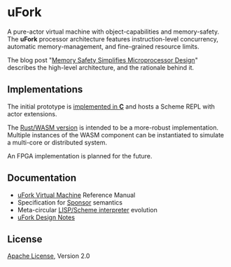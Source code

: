 # uFork

A pure-actor virtual machine with object-capabilities and memory-safety.
The **uFork** processor architecture features
instruction-level concurrency,
automatic memory-management,
and fine-grained resource limits.

The blog post
"[Memory Safety Simplifies Microprocessor Design](http://www.dalnefre.com/wp/2022/08/memory-safety-simplifies-microprocessor-design/)"
describes the high-level architecture,
and the rationale behind it.

## Implementations

The initial prototype is [implemented in **C**](c_src/README.md)
and hosts a Scheme REPL with actor extensions.

The [Rust/WASM version](ufork-wasm/README.md)
is intended to be a more-robust implementation.
Multiple instances of the WASM component
can be instantiated to simulate a multi-core
or distributed system.

An FPGA implementation is planned for the future.

## Documentation

  * [uFork Virtual Machine](ufork.md) Reference Manual
  * Specification for [Sponsor](sponsor.md) semantics
  * Meta-circular [LISP/Scheme interpreter](lisp.md) evolution
  * [uFork Design Notes](design.md)

## License

[Apache License](LICENSE), Version 2.0
